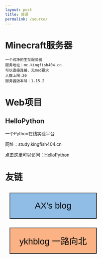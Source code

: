 ```yaml
---
layout: post
title: 资源
permalink: /source/
---
```


# Minecraft服务器

    一个纯净的生存服务器
    服务地址：mc.kingfish404.cn
    可以直接连接，无mod要求
    人数上限:20
    服务器版本号：1.15.2

# Web项目

## HelloPython

一个Python在线实验平台

网址：study.kingfish404.cn

点击这里可以访问：[HelloPython](https://study.kingfish404.cn)

# 友链


<style>

    button{
        width:10em;
        height:3em;
        font-size:2em;
        background-color:white;
        margin:0.5em;
        cursor:pointer;
    }
    .friendLinks{
        margin-bottom:20px;
    }
</style>
<div class="friendLinks">

<a href="https://xgpax.top" target="_blank">
<button style="background-color:rgba(37,126,208,0.5)">
    AX&#039;s blog
</button>
</a>

<a href="https://khany.top" target="_blank">
<button style="background-color:rgba(249,105,14,0.5)">
    ykhblog 一路向北
</button>
</a>

</div>
